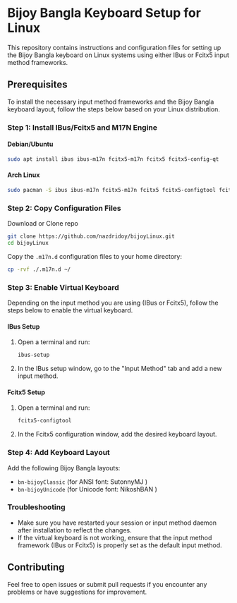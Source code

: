 # Bijoy Bangla Keyboard Setup for Linux

This repository contains instructions and configuration files for setting up the Bijoy Bangla keyboard on Linux systems using either IBus or Fcitx5 input method frameworks.

## Prerequisites

To install the necessary input method frameworks and the Bijoy Bangla keyboard layout, follow the steps below based on your Linux distribution.

### Step 1: Install IBus/Fcitx5 and M17N Engine

#### Debian/Ubuntu
```bash
sudo apt install ibus ibus-m17n fcitx5-m17n fcitx5 fcitx5-config-qt
```

#### Arch Linux
```bash
sudo pacman -S ibus ibus-m17n fcitx5-m17n fcitx5 fcitx5-configtool fcitx5-qt fcitx5-gtk
```


### Step 2: Copy Configuration Files

Download or Clone repo

```bash
git clone https://github.com/nazdridoy/bijoyLinux.git
cd bijoyLinux
```

Copy the `.m17n.d` configuration files to your home directory:

```bash
cp -rvf ./.m17n.d ~/
```

### Step 3: Enable Virtual Keyboard

Depending on the input method you are using (IBus or Fcitx5), follow the steps below to enable the virtual keyboard.

#### IBus Setup
1. Open a terminal and run:
   ```bash
   ibus-setup
   ```
2. In the IBus setup window, go to the "Input Method" tab and add a new input method.

#### Fcitx5 Setup
1. Open a terminal and run:
   ```bash
   fcitx5-configtool
   ```
2. In the Fcitx5 configuration window, add the desired keyboard layout.

### Step 4: Add Keyboard Layout

Add the following Bijoy Bangla layouts:
- `bn-bijoyClassic` (for ANSI font: SutonnyMJ )
- `bn-bijoyUnicode` (for Unicode font: NikoshBAN )

### Troubleshooting

- Make sure you have restarted your session or input method daemon after installation to reflect the changes.
- If the virtual keyboard is not working, ensure that the input method framework (IBus or Fcitx5) is properly set as the default input method.

## Contributing

Feel free to open issues or submit pull requests if you encounter any problems or have suggestions for improvement.
